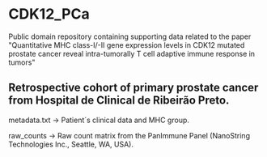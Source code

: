 # CDK12_PCa
Public domain repository containing supporting data related to the paper "Quantitative MHC class-I/-II gene expression levels in CDK12 mutated prostate cancer reveal intra-tumorally T cell adaptive immune response in tumors" 

## Retrospective cohort of primary prostate cancer from Hospital de Clinical de Ribeirão Preto.

metadata.txt -> Patient´s clinical data and MHC group.

raw_counts -> Raw count matrix from the PanImmune Panel (NanoString Technologies Inc., Seattle, WA, USA).
